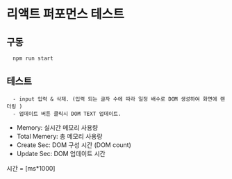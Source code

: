 # 리액트 퍼포먼스 테스트


## 구동
```
  npm run start
```

## 테스트
```
  - input 입력 & 삭제. (입력 되는 글자 수에 따라 일정 배수로 DOM 생성하여 화면에 랜더링 )
  - 업데이트 버튼 클릭시 DOM TEXT 업데이트. 
```

+ Memory: 실시간 메모리 사용량
+ Total Memery: 총 메모리 사용량
+ Create Sec: DOM 구성 시간  (DOM count)  
+ Update Sec: DOM 업데이트 시간 

시간 = [ms*1000]
